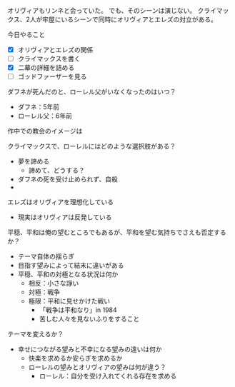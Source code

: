 オリヴィアもリンネと会っていた。
でも、そのシーンは演じない。
クライマックス、2人が牢屋にいるシーンで同時にオリヴィアとエレズの対立がある。

今日やること
- [x] オリヴィアとエレズの関係
- [ ] クライマックスを書く
- [x] 二幕の詳細を詰める
- [ ] ゴッドファーザーを見る

ダフネが死んだのと、ローレル父がいなくなったのはいつ？
- ダフネ：5年前
- ローレル父：6年前

作中での教会のイメージは

クライマックスで、ローレルにはどのような選択肢がある？
- 夢を諦める
	- 諦めて、どうする？
- ダフネの死を受け止められず、自殺
- 


エレズはオリヴィアを理想化している
- 現実はオリヴィアは反発している



平穏、平和は俺の望むところでもあるが、平和を望む気持ちでさえも否定するか？
- テーマ自体の揺らぎ
- 目指す望みによって結末に違いがある
- 平穏、平和の対極となる状況は何か
	- 相反：小さな諍い
	- 対極：戦争
	- 極限：平和に見せかけた戦い
		- 「戦争は平和なり」in 1984
		- 苦しむ人々を見ないふりをすること


テーマを変えるか？
- 幸せにつながる望みと不幸になる望みの違いは何か
	- 快楽を求めるか安らぎを求めるか
	- ローレルの望みとオリヴィアの望みは何が違う？
		- ローレル：自分を受け入れてくれる存在を求める

